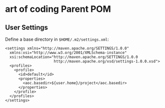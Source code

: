 # art of coding Parent POM

## User Settings

Define a base directory in `$HOME/.m2/settings.xml`:

    <settings xmlns="http://maven.apache.org/SETTINGS/1.0.0"
      xmlns:xsi="http://www.w3.org/2001/XMLSchema-instance"
      xsi:schemaLocation="http://maven.apache.org/SETTINGS/1.0.0
                          http://maven.apache.org/xsd/settings-1.0.0.xsd">
      <profiles>
        <profile>
          <id>default</id>
          <properties>
            <aoc.basedir>${user.home}/project</aoc.basedir>
          </properties>
        </profile>
      </profiles>
    </settings>

